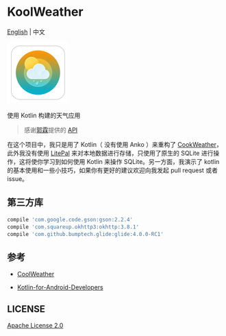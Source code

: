 # KoolWeather

[English](https://github.com/InnoFang/KoolWeather/blob/master/README.md) | 中文

![koolWeather](https://raw.githubusercontent.com/InnoFang/KoolWeather/master/app/src/main/res/mipmap-xxhdpi/ic_launcher.png)

使用 Kotlin 构建的天气应用

>感谢[郭霖](http://guolin.tech)提供的 [API](https://github.com/InnoFang/KoolWeather/blob/master/app/src/main/java/io/innofang/koolweather/constant/Api.kt) 

在这个项目中，我只是用了 Kotlin（ 没有使用 Anko ）来重构了 [CookWeather](https://github.com/guolindev/coolweather)，此外我没有使用 [LitePal](https://github.com/LitePalFramework/LitePal) 来对本地数据进行存储，只使用了原生的 SQLite 进行操作，这将使你学习到如何使用 Kotlin 来操作 SQLite。另一方面，我演示了 kotlin 的基本使用和一些小技巧，如果你有更好的建议欢迎向我发起 pull request 或者 issue。

## 第三方库

```gradle
compile 'com.google.code.gson:gson:2.2.4'
compile 'com.squareup.okhttp3:okhttp:3.8.1'
compile 'com.github.bumptech.glide:glide:4.0.0-RC1'
```

## 参考

 + [CoolWeather](https://github.com/guolindev/coolweather)

 + [Kotlin-for-Android-Developers](https://github.com/antoniolg/Kotlin-for-Android-Developers)

## LICENSE

 [Apache License 2.0](https://github.com/InnoFang/KoolWeather/blob/master/LICENSE)